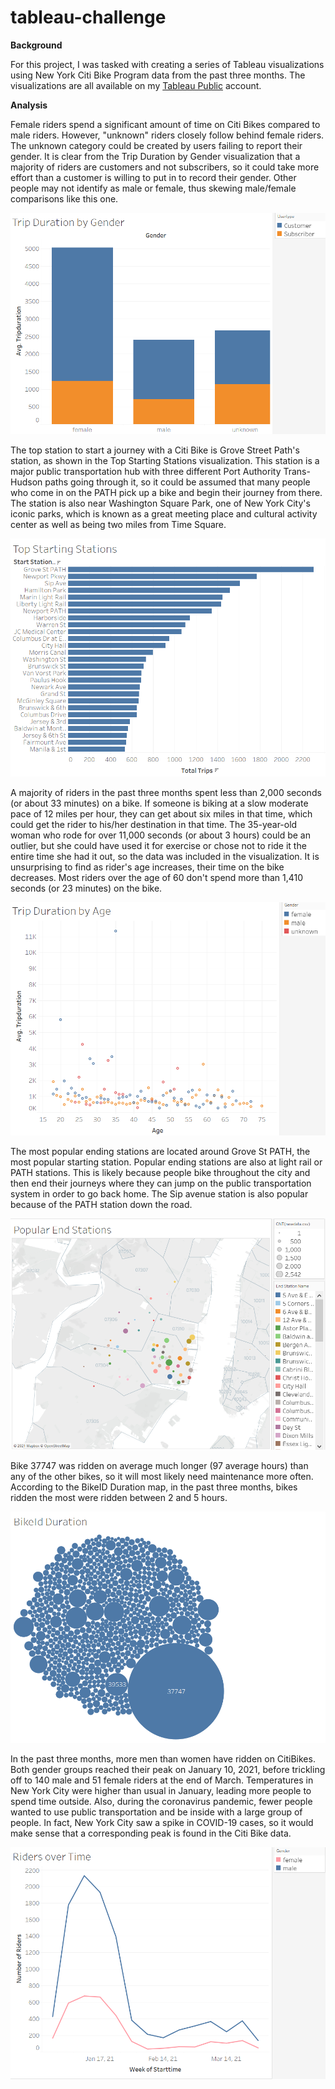 # tableau-challenge

**Background**

For this project, I was tasked with creating a series of Tableau visualizations using New York Citi Bike Program data from the past three months. The visualizations are all available on my [Tableau Public](https://public.tableau.com/profile/erin.mann5628#!/vizhome/CitiBikeData_16194809810510/CitiBikeStory?publish=yes) account. 

**Analysis**

Female riders spend a significant amount of time on Citi Bikes compared to male riders. However, "unknown" riders closely follow behind female riders. The unknown category could be created by users failing to report their gender. It is clear from the Trip Duration by Gender visualization that a majority of riders are customers and not subscribers, so it could take more effort than a customer is willing to put in to record their gender. Other people may not identify as male or female, thus skewing male/female comparisons like this one. 

![](https://github.com/erinmann12/tableau-challenge/blob/main/Static%20Images/Trip%20Duration%20by%20Gender.PNG)

The top station to start a journey with a Citi Bike is Grove Street Path's station, as shown in the Top Starting Stations visualization. This station is a major public transportation hub with three different Port Authority Trans-Hudson paths going through it, so it could be assumed that many people who come in on the PATH pick up a bike and begin their journey from there.  The station is also near Washington Square Park, one of New York City's iconic parks, which is known as a great meeting place and cultural activity center as well as being two miles from Time Square. 

![](https://github.com/erinmann12/tableau-challenge/blob/main/Static%20Images/Top%20Starting%20Stations.PNG)

A majority of riders in the past three months spent less than 2,000 seconds (or about 33 minutes) on a bike.   If someone is biking at a slow moderate pace of 12 miles per hour, they can get about six miles in that time, which could get the rider to his/her destination in that time. The 35-year-old woman who rode for over 11,000 seconds (or about 3 hours) could be an outlier, but she could have used it for exercise or chose not to ride it the entire time she had it out, so the data was included in the visualization. It is unsurprising to find as rider's age increases, their time on the bike decreases. Most riders over the age of 60 don't spend more than 1,410 seconds (or 23 minutes) on the bike. 

![](https://github.com/erinmann12/tableau-challenge/blob/main/Static%20Images/Trip%20Duration%20by%20Age.PNG)

The most popular ending stations are located around Grove St PATH, the most popular starting station. Popular ending stations are also at light rail or PATH stations. This is likely because people bike throughout the city and then end their journeys where they can jump on the public transportation system in order to go back home. The Sip avenue station is also popular because of the PATH station down the road. 

![](https://github.com/erinmann12/tableau-challenge/blob/main/Static%20Images/ending%20station.PNG)

Bike 37747 was ridden on average much longer (97 average hours) than any of the other bikes, so it will most likely need maintenance more often. According to the BikeID Duration map, in the past three months, bikes ridden the most were ridden between 2 and 5 hours. 

![](https://github.com/erinmann12/tableau-challenge/blob/main/Static%20Images/bikeid%20duration.PNG)

In the past three months, more men than women have ridden on CitiBikes. Both gender groups reached their peak on January 10, 2021, before trickling off to 140 male and 51 female riders at the end of March. Temperatures in New York City were higher than usual in January, leading more people to spend time outside. Also, during the coronavirus pandemic, fewer people wanted to use public transportation and be inside with a large group of people. In fact, New York City saw a spike in COVID-19 cases, so it would make sense that a corresponding peak is found in the Citi Bike data. 

![](https://github.com/erinmann12/tableau-challenge/blob/main/Static%20Images/riders%20over%20time.PNG)

